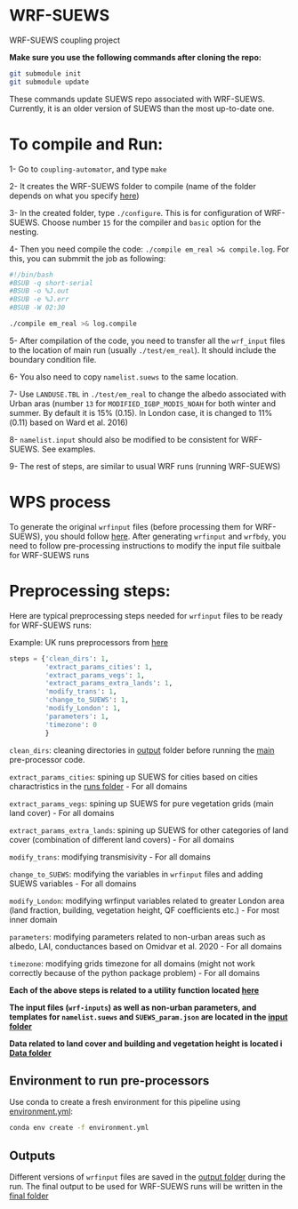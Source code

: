 # WRF-SUEWS

WRF-SUEWS coupling project

**Make sure you use the following commands after cloning the repo:**

``` bash
git submodule init
git submodule update
```
These commands update SUEWS repo associated with WRF-SUEWS. Currently, it is an older version of SUEWS than the most up-to-date one.

# To compile and Run:
1- Go to `coupling-automator`, and type `make`

2- It creates the WRF-SUEWS folder to compile (name of the folder depends on what you specify [here](https://github.com/Urban-Meteorology-Reading/WRF-SUEWS/blob/50dba67f3a66cfee296d7c4de88d3f52353b13cd/coupling-automator/automate_main.py#L57))

3- In the created folder, type `./configure`. This is for configuration of WRF-SUEWS. Choose number `15` for the compiler and `basic` option for the nesting.

4- Then you need compile the code: `./compile em_real >& compile.log`. For this, you can submmit the job as following:

```bash
#!/bin/bash 
#BSUB -q short-serial 
#BSUB -o %J.out 
#BSUB -e %J.err 
#BSUB -W 02:30

./compile em_real >& log.compile

```
5- After compilation of the code, you need to transfer all the `wrf_input` files to the location of main run (usually `./test/em_real`). It should include the boundary condition file.

6- You also need to copy `namelist.suews` to the same location.

7- Use `LANDUSE.TBL` in `./test/em_real` to change the albedo associated with Urban aras (number `13` for `MODIFIED_IGBP_MODIS_NOAH` for both winter and summer. By default it is 15% (0.15). In London case, it is changed to 11%(0.11) based on Ward et al. 2016)

8- `namelist.input` should also be modified to be consistent for WRF-SUEWS. See examples.

9- The rest of steps, are similar to usual WRF runs (running WRF-SUEWS)

# WPS process

To generate the original `wrfinput` files (before processing them for WRF-SUEWS), you should follow [here](https://www2.mmm.ucar.edu/wrf/OnLineTutorial/CASES/JAN00). After generating `wrfinput` and `wrfbdy`, you need to follow pre-processing instructions to modify the input file suitbale for WRF-SUEWS runs


# Preprocessing steps:

Here are typical preprocessing steps needed for `wrfinput` files to be ready for WRF-SUEWS runs:

Example: UK runs preprocessors from [here](https://github.com/Urban-Meteorology-Reading/WRF-SUEWS/blob/2dcfb9bb5f208c3a0e39c1ad0d6bb3d283a88eee/input-processor/pre-processor-UK/WRF-SUEWS-preprocessor-UK.py#L11-L21)

```python
steps = {'clean_dirs': 1,
         'extract_params_cities': 1,
         'extract_params_vegs': 1,
         'extract_params_extra_lands': 1,
         'modify_trans': 1,
         'change_to_SUEWS': 1,
         'modify_London': 1,
         'parameters': 1,
         'timezone': 0
         }
```

`clean_dirs`: cleaning directories in [output](https://github.com/Urban-Meteorology-Reading/WRF-SUEWS/tree/master/input-processor/pre-processor-UK/output) folder before running the [main](https://github.com/Urban-Meteorology-Reading/WRF-SUEWS/blob/master/input-processor/pre-processor-UK/WRF-SUEWS-preprocessor-UK.py) pre-processor code.

`extract_params_cities`: spining up SUEWS for cities  based on cities charactristics in the [runs folder](https://github.com/Urban-Meteorology-Reading/WRF-SUEWS/tree/master/input-processor/pre-processor-UK/runs) - For all domains

`extract_params_vegs`: spining up SUEWS for pure vegetation grids (main land cover) - For all domains

`extract_params_extra_lands`: spining up SUEWS for other categories of land cover (combination of different land covers) - For all domains

`modify_trans`: modifying transmisivity - For all domains

`change_to_SUEWS`: modifying the variables in `wrfinput` files and adding SUEWS variables - For all domains

`modify_London`: modifying wrfinput variables related to greater London area (land fraction, building, vegetation height, QF coefficients etc.) - For most inner domain

`parameters`: modifying parameters related to non-urban areas such as albedo, LAI, conductances based on Omidvar et al. 2020 - For all domains

`timezone`: modifying grids timezone for all domains (might not work correctly because of the python package problem) - For all domains


**Each of the above steps is related to a utility function located [here](https://github.com/Urban-Meteorology-Reading/WRF-SUEWS/tree/master/input-processor/pre-processor-UK/utility)**

**The input files (`wrf-inputs`) as well as non-urban parameters, and templates for `namelist.suews` and `SUEWS_param.json` are located in the [input folder](https://github.com/Urban-Meteorology-Reading/WRF-SUEWS/tree/master/input-processor/pre-processor-UK/input)**

**Data related to land cover and building and vegetation height is located i [Data folder](https://github.com/Urban-Meteorology-Reading/WRF-SUEWS/tree/master/input-processor/pre-processor-UK/data)**

## Environment to run pre-processors
Use conda to create a fresh environment for this pipeline using [environment.yml](https://github.com/Urban-Meteorology-Reading/WRF-SUEWS/blob/master/input-processor/pre-processor-UK/environment.yml):

```bash
conda env create -f environment.yml
```
## Outputs
 Different versions of `wrfinput` files are saved in the [output folder](https://github.com/Urban-Meteorology-Reading/WRF-SUEWS/tree/master/input-processor/pre-processor-UK/output) during the run. The final output to be used for WRF-SUEWS runs will be written in the [final folder](https://github.com/Urban-Meteorology-Reading/WRF-SUEWS/tree/master/input-processor/pre-processor-UK/output/final)
